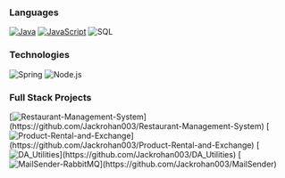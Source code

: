 ### Languages

[![Java](https://img.shields.io/badge/-Java-000?&logo=Java&logoColor=007396)](https://github.com/Jackrohan003?tab=repositories&q=&type=&language=java)
[![JavaScript](https://img.shields.io/badge/-JavaScript-000?&logo=JavaScript&logoColor=ddc508)](https://github.com/Jackrohan003?tab=repositories&q=&type=&language=javascript)
![SQL](https://img.shields.io/badge/-SQL-000?&logo=MySQL&logoColor=4479A1)

### Technologies

![Spring](https://img.shields.io/badge/-Spring-000?&logo=Spring)
![Node.js](https://img.shields.io/badge/-Node.js-000?&logo=node.js)

### Full Stack Projects

[![Restaurant-Management-System](https://img.shields.io/badge/Restuarant--Management--System-000?)](https://github.com/Jackrohan003/Restaurant-Management-System)
[![Product-Rental-and-Exchange](https://img.shields.io/badge/Product--Rental--and--Exchange-000?)](https://github.com/Jackrohan003/Product-Rental-and-Exchange)
[![DA_Utilities](https://img.shields.io/badge/DA_Utilities-000?)](https://github.com/Jackrohan003/DA_Utilities)
[![MailSender-RabbitMQ](https://img.shields.io/badge/MailSender--RabbitMQ-000?)](https://github.com/Jackrohan003/MailSender)
